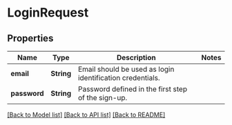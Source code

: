 # LoginRequest

## Properties

Name | Type | Description | Notes
------------ | ------------- | ------------- | -------------
**email** | **String** | Email should be used as login identification credentials. | 
**password** | **String** | Password defined in the first step of the sign-up. | 

[[Back to Model list]](../README.md#documentation-for-models) [[Back to API list]](../README.md#documentation-for-api-endpoints) [[Back to README]](../README.md)



